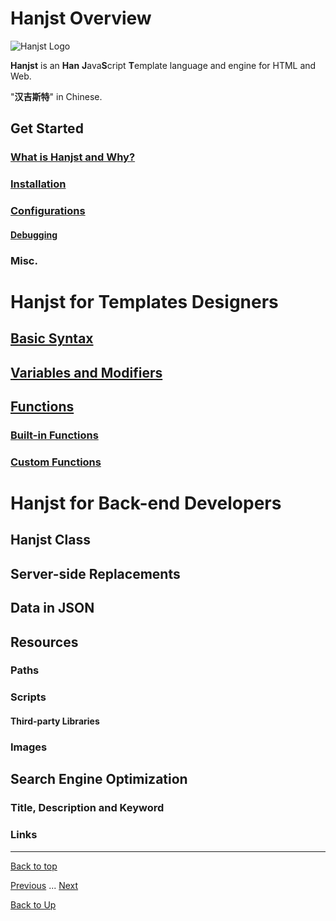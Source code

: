 
# Hanjst Overview


![Hanjst Logo](http://ufqi.com/blog/wp-content/uploads/2019/06/hanjst-logo.201901.jpg)

**Hanjst** is an **Han** **J**ava**S**cript **T**emplate language and engine for HTML and Web.

"**汉吉斯特**" in Chinese.

## Get Started
### [What is Hanjst and Why?](/hanjst/what-is-hanjst)
### [Installation](/hanjst/hanjst-install)
### [Configurations](/hanjst/hanjst-config)
#### [Debugging](/hanjst/hanjst-debug)
### Misc.

# Hanjst for Templates Designers
## [Basic Syntax](/hanjst/hanjst-syntax)
## [Variables and Modifiers](/hanjst/hanjst-variable)
## [Functions](/hanjst/hanjst-function)
### [Built-in Functions](/hanjst/hanjst-function)
### [Custom Functions](/hanjst/hanjst-function-2)

# Hanjst for Back-end Developers
## Hanjst Class 
## Server-side Replacements
## Data in JSON
## Resources
### Paths
### Scripts
#### Third-party Libraries
### Images
## Search Engine Optimization
### Title, Description and Keyword
### Links

---
[Back to top](index)

[Previous](../index)  ...  [Next](./what-is-hanjst)

[Back to Up](../index)
<!--stackedit_data:
eyJoaXN0b3J5IjpbMjEyNDM2MTkwMCwxNzUxMTQzNDM1LDg1MT
A0ODYxM119
-->